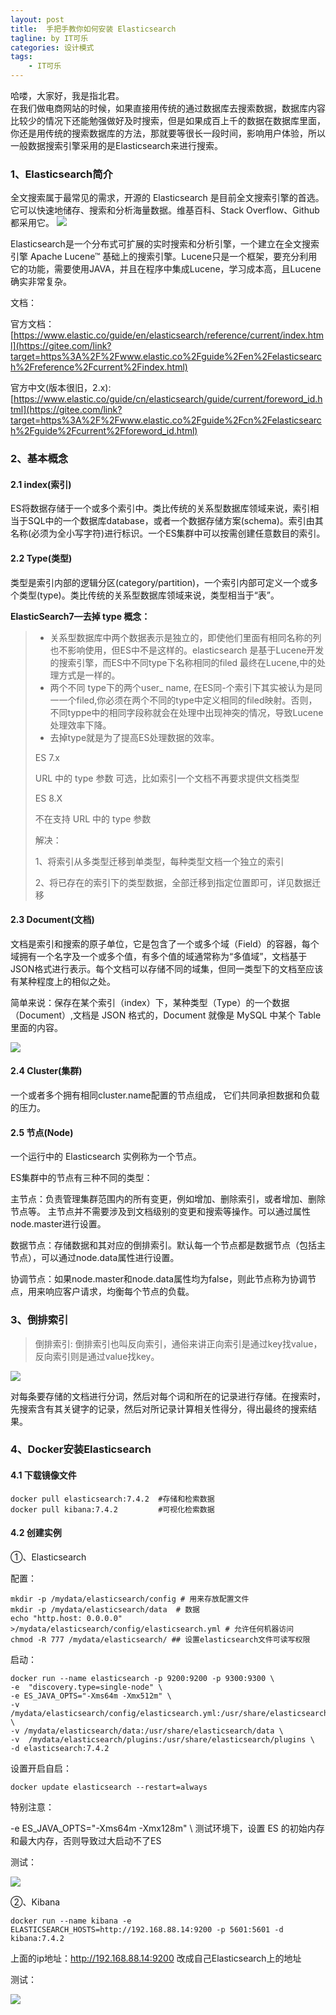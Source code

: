 ```yaml
---
layout: post
title:  手把手教你如何安装 Elasticsearch
tagline: by IT可乐
categories: 设计模式
tags: 
    - IT可乐
---
```


哈喽，大家好，我是指北君。  
在我们做电商网站的时候，如果直接用传统的通过数据库去搜索数据，数据库内容比较少的情况下还能勉强做好及时搜索，但是如果成百上千的数据在数据库里面，你还是用传统的搜索数据库的方法，那就要等很长一段时间，影响用户体验，所以一般数据搜索引擎采用的是Elasticsearch来进行搜索。
<!--more-->
### 1、Elasticsearch简介

全文搜索属于最常见的需求，开源的 Elasticsearch 是目前全文搜索引擎的首选。它可以快速地储存、搜索和分析海量数据。维基百科、Stack Overflow、Github 都采用它。
![](http://www.javanorth.cn/assets/images/2021/itcore/es-01.png)

Elasticsearch是一个分布式可扩展的实时搜索和分析引擎，一个建立在全文搜索引擎 Apache Lucene™ 基础上的搜索引擎。Lucene只是一个框架，要充分利用它的功能，需要使用JAVA，并且在程序中集成Lucene，学习成本高，且Lucene确实非常复杂。

文档：

官方文档：[https://www.elastic.co/guide/en/elasticsearch/reference/current/index.html](https://gitee.com/link?target=https%3A%2F%2Fwww.elastic.co%2Fguide%2Fen%2Felasticsearch%2Freference%2Fcurrent%2Findex.html)

官方中文(版本很旧，2.x):[https://www.elastic.co/guide/cn/elasticsearch/guide/current/foreword_id.html](https://gitee.com/link?target=https%3A%2F%2Fwww.elastic.co%2Fguide%2Fcn%2Felasticsearch%2Fguide%2Fcurrent%2Fforeword_id.html)



### 2、基本概念

#### 2.1 index(索引)

ES将数据存储于一个或多个索引中。类比传统的关系型数据库领域来说，索引相当于SQL中的一个数据库database，或者一个数据存储方案(schema)。索引由其名称(必须为全小写字符)进行标识。一个ES集群中可以按需创建任意数目的索引。

#### 2.2 Type(类型)

类型是索引内部的逻辑分区(category/partition)，一个索引内部可定义一个或多个类型(type)。类比传统的关系型数据库领域来说，类型相当于“表”。

**ElasticSearch7—去掉 type 概念：**

> - 关系型数据库中两个数据表示是独立的，即使他们里面有相同名称的列也不影响使用，但ES中不是这样的。elasticsearch 是基于Lucene开发的搜索引擎，而ES中不同type下名称相同的filed 最终在Lucene,中的处理方式是一样的。
> - 两个不同 type下的两个user_ name, 在ES同-个索引下其实被认为是同一一个filed,你必须在两个不同的type中定义相同的filed映射。否则，不同typpe中的相同字段称就会在处理中出现神突的情况，导致Lucene处理效率下降。
> - 去掉type就是为了提高ES处理数据的效率。
>
> ES 7.x
>
> URL 中的 type 参数 可选，比如索引一个文档不再要求提供文档类型
>
> ES 8.X
>
> 不在支持 URL 中的 type 参数
>
> 解决：
>
> 1、将索引从多类型迁移到单类型，每种类型文档一个独立的索引
>
> 2、将已存在的索引下的类型数据，全部迁移到指定位置即可，详见数据迁移

#### 2.3 Document(文档)

文档是索引和搜索的原子单位，它是包含了一个或多个域（Field）的容器，每个域拥有一个名字及一个或多个值，有多个值的域通常称为“多值域”，文档基于JSON格式进行表示。每个文档可以存储不同的域集，但同一类型下的文档至应该有某种程度上的相似之处。

简单来说：保存在某个索引（index）下，某种类型（Type）的一个数据（Document）,文档是 JSON 格式的，Document 就像是 MySQL 中某个 Table 里面的内容。

![](http://www.javanorth.cn/assets/images/2021/itcore/es-02.png)

#### 2.4 Cluster(集群)

 一个或者多个拥有相同cluster.name配置的节点组成， 它们共同承担数据和负载的压力。

#### 2.5 节点(Node)

一个运行中的 Elasticsearch 实例称为一个节点。

ES集群中的节点有三种不同的类型：

主节点：负责管理集群范围内的所有变更，例如增加、删除索引，或者增加、删除节点等。 主节点并不需要涉及到文档级别的变更和搜索等操作。可以通过属性node.master进行设置。

数据节点：存储数据和其对应的倒排索引。默认每一个节点都是数据节点（包括主节点），可以通过node.data属性进行设置。

协调节点：如果node.master和node.data属性均为false，则此节点称为协调节点，用来响应客户请求，均衡每个节点的负载。

### 3、倒排索引

> 倒排索引: 倒排索引也叫反向索引，通俗来讲正向索引是通过key找value，反向索引则是通过value找key。

![](http://www.javanorth.cn/assets/images/2021/itcore/es-03.png)

对每条要存储的文档进行分词，然后对每个词和所在的记录进行存储。在搜索时，先搜索含有其关键字的记录，然后对所记录计算相关性得分，得出最终的搜索结果。

### 4、Docker安装Elasticsearch

#### 4.1 下载镜像文件

```shell
docker pull elasticsearch:7.4.2  #存储和检索数据
docker pull kibana:7.4.2         #可视化检索数据
```

#### 4.2 创建实例

①、Elasticsearch

配置：

```shell
mkdir -p /mydata/elasticsearch/config # 用来存放配置文件
mkdir -p /mydata/elasticsearch/data  # 数据
echo "http.host: 0.0.0.0" >/mydata/elasticsearch/config/elasticsearch.yml # 允许任何机器访问
chmod -R 777 /mydata/elasticsearch/ ## 设置elasticsearch文件可读写权限
```

启动：

```shell
docker run --name elasticsearch -p 9200:9200 -p 9300:9300 \
-e  "discovery.type=single-node" \
-e ES_JAVA_OPTS="-Xms64m -Xmx512m" \
-v /mydata/elasticsearch/config/elasticsearch.yml:/usr/share/elasticsearch/config/elasticsearch.yml \
-v /mydata/elasticsearch/data:/usr/share/elasticsearch/data \
-v  /mydata/elasticsearch/plugins:/usr/share/elasticsearch/plugins \
-d elasticsearch:7.4.2 
```

设置开启自启：

```shell
docker update elasticsearch --restart=always
```

特别注意：

-e ES_JAVA_OPTS="-Xms64m -Xmx128m" \ 测试环境下，设置 ES 的初始内存和最大内存，否则导致过大启动不了ES

测试：

![](http://www.javanorth.cn/assets/images/2021/itcore/es-04.png)

②、Kibana

```shell
docker run --name kibana -e ELASTICSEARCH_HOSTS=http://192.168.88.14:9200 -p 5601:5601 -d kibana:7.4.2
```

上面的ip地址：http://192.168.88.14:9200 改成自己Elasticsearch上的地址

测试：

![](http://www.javanorth.cn/assets/images/2021/itcore/es-05.png)


